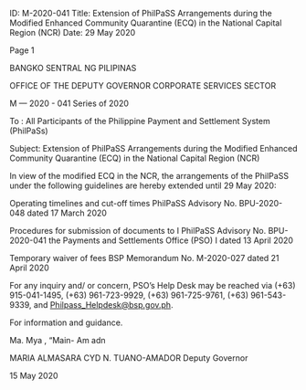 ID: M-2020-041
Title: Extension of PhilPaSS Arrangements during the Modified Enhanced Community Quarantine (ECQ) in the National Capital Region (NCR)
Date: 29 May 2020

Page 1

BANGKO SENTRAL NG PILIPINAS

OFFICE OF THE DEPUTY GOVERNOR CORPORATE SERVICES SECTOR

M — 2020 - 041 Series of 2020

To : All Participants of the Philippine Payment and Settlement System (PhilPaSs)

Subject: Extension of PhilPaSS Arrangements during the Modified Enhanced Community Quarantine (ECQ) in the National Capital Region (NCR)

In view of the modified ECQ in the NCR, the arrangements of the PhilPaSS under the following guidelines are hereby extended until 29 May 2020:

Operating timelines and cut-off times PhilPaSS Advisory No. BPU-2020-048 dated 17 March 2020

Procedures for submission of documents to I PhilPaSS Advisory No. BPU-2020-041 the Payments and Settlements Office (PSO) I dated 13 April 2020

Temporary waiver of fees BSP Memorandum No. M-2020-027 dated 21 April 2020

For any inquiry and/ or concern, PSO’s Help Desk may be reached via (+63) 915-041-1495, (+63) 961-723-9929, (+63) 961-725-9761, (+63) 961-543-9339, and Philpass_Helpdesk@bsp.gov.ph.

For information and guidance.

Ma. Mya \, “Main- Am adn

MARIA ALMASARA CYD N. TUANO-AMADOR Deputy Governor

15 May 2020